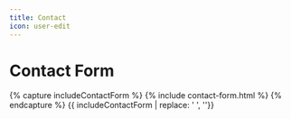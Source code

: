 ```yaml
---
title: Contact
icon: user-edit
---
```


# Contact Form

{% capture includeContactForm %}
{% include contact-form.html %}
{% endcapture %}
{{ includeContactForm | replace: '    ', ''}}
